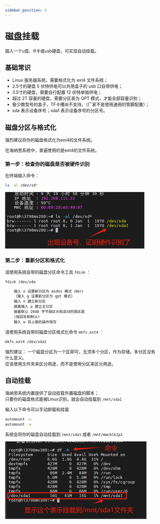 ```yaml
---
sidebar_position: 4
---
```


# 磁盘挂载
插入一个u盘、tf卡或usb硬盘，可实现自动挂载。

## 基础常识

- Linux 服务器系统，需要格式化为 ext4 文件系统；  
- 2.5寸的硬盘 5 伏特供电可以共用盒子的 usb 口自带供电；  
- 3.5寸的硬盘，需要自行配置 12 伏特单独供电；  
- 超过 2T 容量的硬盘，需要分区表为 GPT 模式，才能全部容量识别；  
- 极少数型号的盒子，TF卡槽尚不支持。（厂家不是使用通用的管脚配置）；  
- sda 表示设备序号；sda1 表示设备序号的分区号。


## 磁盘分区与格式化

强烈建议将你的磁盘格式化为ext4的文件系统。

在海纳思系统中，普遍使用的是ext4的文件系统。

### 第一步：检查你的磁盘是否被硬件识别

在终端输入命令：  
```bash
ls -al /dev/sd*
```

![sdx](img/sdx.png)  


### 第二步：重新分区和格式化

请使用系统自带的磁盘分区命令工具 `fdisk` ：  

```bash
fdisk /dev/sda
```
```html
    输入 o 设置新分区为 msdos 模式（mbr）
    （输入 g 设置新分区为 gpt 模式）
    输入 n 建立新分区
    接着输入 p 建立主分区
    接着默认 2048 字节扇区头和自动的扇区尾
    (按回车即默认)
    输入 w 将上面的操作保存
```

请使用系统自带的磁盘分区格式化命令 `mkfs.ext4` ：

```bash
mkfs.ext4 /dev/sda1
```

强烈建议：
一个磁盘分区为一个区即可，无须多个分区，作为存储，多分区没有什么意义。  
应该使用文件夹来区分用途，而不是使用分区来区分用途。  


## 自动挂载

海纳思系统内置提供了自动挂载外置磁盘的脚本；  
只要你的磁盘格式能被Linux识别，就会自动挂载到 `/mnt/sda1`

输入以下命令可以手动卸载和挂载
```bash
automount -u
automount -a
```
系统会将你的磁盘自动挂载到 ```/mnt/sda1``` 或者 ```/mnt/mmcblk1p1```

![sdx](img/mounted.png)  

